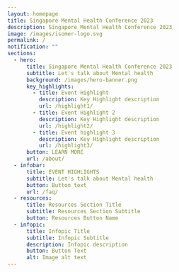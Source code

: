 ```yaml
---
layout: homepage
title: Singapore Mental Health Conference 2023
description: Singapore Mental Health Conference 2023
image: /images/isomer-logo.svg
permalink: /
notification: ""
sections:
  - hero:
      title: Singapore Mental Health Conference 2023
      subtitle: Let's talk about Mental health
      background: /images/hero-banner.png
      key_highlights:
        - title: Event Highlight
          description: Key Highlight description
          url: /highlight1/
        - title: Event Highlight 2
          description: Key Highlight description
          url: /highlight2/
        - title: Event highlight 3
          description: Key Highlight description
          url: /highlight3/
      button: LEARN MORE
      url: /about/
  - infobar:
      title: EVENT HIGHLIGHTS
      subtitle: Let's talk about Mental health
      button: Button text
      url: /faq/
  - resources:
      title: Resources Section Title
      subtitle: Resources Section Subtitle
      button: Resources Button Name
  - infopic:
      title: Infopic Title
      subtitle: Infopic Subtitle
      description: Infopic description
      button: Button Text
      alt: Image alt text
---
```

